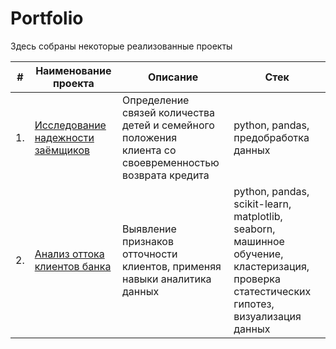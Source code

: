 # Portfolio

Здесь собраны некоторые реализованные проекты

| #    | Наименование проекта                | Описание                                                     | Стек                                                         |
| ---- | ------------------------------------------------------------ | ------------------------------------------------------------ | ------------------------------------------------------------ |
| 1.   | [Исследование надежности заёмщиков](https://github.com/artydyom/Partfolio/tree/main/01%20Исследование%20надежности%20заемщиков) | Определение связей количества <br/>детей и семейного положения<br/> клиента со своевременностью <br/>возврата кредита | python, pandas, предобработка данных       |
| 2.   | [Анализ оттока клиентов банка](https://github.com/artydyom/Partfolio/tree/main/02%20Отток%20клиентов%20банка) | Выявление признаков отточности клиентов, применяя навыки аналитика данных | python, pandas,  scikit-learn, matplotlib, seaborn, машинное обучение, кластеризация, проверка статестических гипотез, визуализация данных      |
